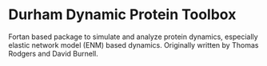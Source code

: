 # Durham Dynamic Protein Toolbox

Fortan based package to simulate and analyze protein dynamics, especially elastic network model (ENM) based dynamics. 
Originally written by Thomas Rodgers and David Burnell.
